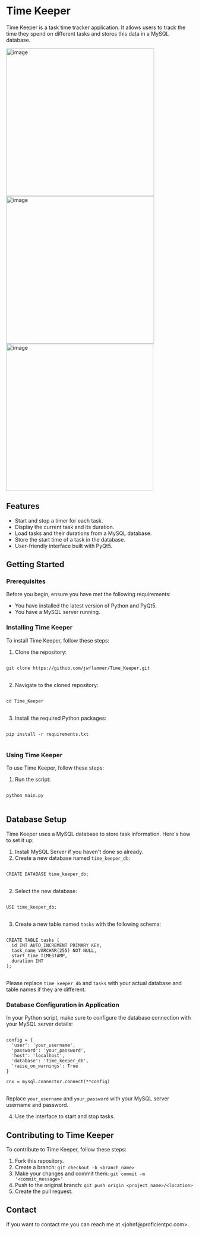 <h1>Time Keeper</h1>

<p>Time Keeper is a task time tracker application. It allows users to track the time they spend on different tasks and stores this data in a MySQL database.</p>

<img width="398" alt="image" src="https://github.com/jwflammer/Time_Keeper/assets/23066085/def4d6a1-2886-4b1d-89fc-e4de1dcbb0b5">

<img width="398" alt="image" src="https://github.com/jwflammer/Time_Keeper/assets/23066085/ce878513-dade-4c97-aae4-d53ee06c45a4">

<img width="396" alt="image" src="https://github.com/jwflammer/Time_Keeper/assets/23066085/bba2285f-cacc-4362-a2e6-117eda7772f7">

<h2>Features</h2>

<ul>
  <li>Start and stop a timer for each task.</li>
  <li>Display the current task and its duration.</li>
  <li>Load tasks and their durations from a MySQL database.</li>
  <li>Store the start time of a task in the database.</li>
  <li>User-friendly interface built with PyQt5.</li>
</ul>

<h2>Getting Started</h2>

<h3>Prerequisites</h3>

<p>Before you begin, ensure you have met the following requirements:</p>

<ul>
  <li>You have installed the latest version of Python and PyQt5.</li>
  <li>You have a MySQL server running.</li>
</ul>

<h3>Installing Time Keeper</h3>

<p>To install Time Keeper, follow these steps:</p>

<ol>
  <li>Clone the repository:</li>
</ol>

<pre>
<code>
git clone https://github.com/jwflammer/Time_Keeper.git
</code>
</pre>

<ol start="2">
  <li>Navigate to the cloned repository:</li>
</ol>

<pre>
<code>
cd Time_Keeper
</code>
</pre>

<ol start="3">
  <li>Install the required Python packages:</li>
</ol>

<pre>
<code>
pip install -r requirements.txt
</code>
</pre>

<h3>Using Time Keeper</h3>

<p>To use Time Keeper, follow these steps:</p>

<ol>
  <li>Run the script:</li>
</ol>

<pre>
<code>
python main.py
</code>
</pre>

<h2>Database Setup</h2>

<p>Time Keeper uses a MySQL database to store task information. Here's how to set it up:</p>

<ol>
  <li>Install MySQL Server if you haven't done so already.</li>
  <li>Create a new database named <code>time_keeper_db</code>:</li>
</ol>

<pre>
<code>
CREATE DATABASE time_keeper_db;
</code>
</pre>

<ol start="2">
  <li>Select the new database:</li>
</ol>

<pre>
<code>
USE time_keeper_db;
</code>
</pre>

<ol start="3">
  <li>Create a new table named <code>tasks</code> with the following schema:</li>
</ol>

<pre>
<code>
CREATE TABLE tasks (
  id INT AUTO_INCREMENT PRIMARY KEY,
  task_name VARCHAR(255) NOT NULL,
  start_time TIMESTAMP,
  duration INT
);
</code>
</pre>

<p>Please replace <code>time_keeper_db</code> and <code>tasks</code> with your actual database and table names if they are different.</p>

<h3>Database Configuration in Application</h3>

<p>In your Python script, make sure to configure the database connection with your MySQL server details:</p>

<pre>
<code>
config = {
  'user': 'your_username',
  'password': 'your_password',
  'host': 'localhost',
  'database': 'time_keeper_db',
  'raise_on_warnings': True
}

cnx = mysql.connector.connect(**config)
</code>
</pre>

<p>Replace <code>your_username</code> and <code>your_password</code> with your MySQL server username and password.</p>

<ol start="4">
  <li>Use the interface to start and stop tasks.</li>
</ol>

<h2>Contributing to Time Keeper</h2>

<p>To contribute to Time Keeper, follow these steps:</p>

<ol>
  <li>Fork this repository.</li>
  <li>Create a branch: <code>git checkout -b &lt;branch_name&gt;</code></li>
  <li>Make your changes and commit them: <code>git commit -m '&lt;commit_message&gt;'</code></li>
  <li>Push to the original branch: <code>git push origin &lt;project_name&gt;/&lt;location&gt;</code></li>
  <li>Create the pull request.</li>
</ol>

<h2>Contact</h2>

<p>If you want to contact me you can reach me at &lt;johnf@proficientpc.com&gt;.</p>
